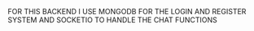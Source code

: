 FOR THIS BACKEND I USE MONGODB FOR THE LOGIN AND REGISTER SYSTEM AND SOCKETIO TO HANDLE THE CHAT FUNCTIONS